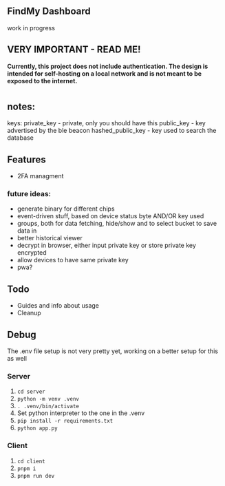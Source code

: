 ## FindMy Dashboard
work in progress


## VERY IMPORTANT - READ ME!
<b> Currently, this project does not include authentication. The design is intended for self-hosting on a local network and is not meant to be exposed to the internet. </b>
#

## notes:

keys:
private_key - private, only you should have this
public_key - key advertised by the ble beacon
hashed_public_key - key used to search the database


## Features
- 2FA managment


### future ideas:
- generate binary for different chips
- event-driven stuff, based on device status byte AND/OR key used
- groups, both for data fetching, hide/show and to select bucket to save data in
- better historical viewer
- decrypt in browser, either input private key or store private key encrypted
- allow devices to have same private key
- pwa?

## Todo

- Guides and info about usage
- Cleanup

## Debug

The .env file setup is not very pretty yet, working on a better setup for this as well

### Server

1. `cd server`
2. `python -m venv .venv`
3. `. .venv/bin/activate`
4. Set python interpreter to the one in the .venv
5. `pip install -r requirements.txt`
6. `python app.py`

### Client

1. `cd client`
2. `pnpm i`
3. `pnpm run dev`
